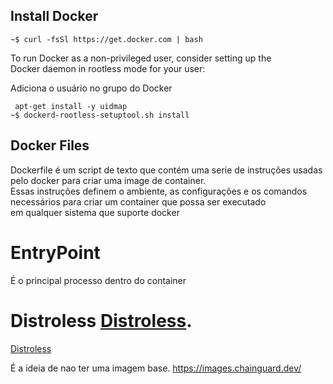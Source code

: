 ## Install Docker

``` ~$ curl -fsSl https://get.docker.com | bash   ```

To run Docker as a non-privileged user, consider setting up the  <br>
Docker daemon in rootless mode for your user:  <br>

Adiciona o usuário no grupo do Docker

```  apt-get install -y uidmap ``` <br>
``` ~$ dockerd-rootless-setuptool.sh install ``` 

## Docker Files

Dockerfile é um script de texto que contém uma serie de instruções usadas pelo docker para criar uma image de container. <br>
Essas instruções definem o ambiente, as configurações e os comandos necessários para criar um container que possa ser executado <br>
em qualquer sistema que suporte docker

# EntryPoint

É o principal processo dentro do container

# Distroless [Distroless](/Docker/DAY%203/Distroless-Dockerfile).

[Distroless](/Docker/DAY%203/Distroless-Dockerfile)

É a ideia de nao ter uma imagem base. https://images.chainguard.dev/


